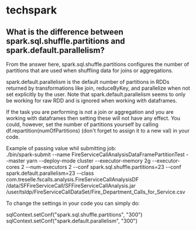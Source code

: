 # techspark

<h2> What is the difference between spark.sql.shuffle.partitions and spark.default.parallelism?</h2>

From the answer here, spark.sql.shuffle.partitions configures the number of partitions that are used when shuffling data for joins or aggregations.

spark.default.parallelism is the default number of partitions in RDDs returned by transformations like join, reduceByKey, and parallelize when not set explicitly by the user. Note that spark.default.parallelism seems to only be working for raw RDD and is ignored when working with dataframes.

If the task you are performing is not a join or aggregation and you are working with dataframes then setting these will not have any effect. You could, however, set the number of partitions yourself by calling df.repartition(numOfPartitions) (don't forget to assign it to a new val) in your code.

Example of passing value whil submitting job:  
./bin/spark-submit --name FireServiceCallAnalysisDataFramePartitionTest --master yarn --deploy-mode cluster --executor-memory 2g --executor-cores 2 --num-executors 2 --conf spark.sql.shuffle.partitions=23 --conf spark.default.parallelism=23 --class com.treselle.fscalls.analysis.FireServiceCallAnalysisDF /data/SFFireServiceCall/SFFireServiceCallAnalysis.jar /user/tsldp/FireServiceCallDataSet/Fire_Department_Calls_for_Service.csv

To change the settings in your code you can simply do:

sqlContext.setConf("spark.sql.shuffle.partitions", "300")
sqlContext.setConf("spark.default.parallelism", "300")
